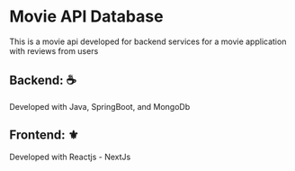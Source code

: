 # Movie API Database
This is a movie api developed for backend services for a movie application with reviews from users

## Backend: ☕️
Developed with Java, SpringBoot, and MongoDb
## Frontend: ⚜️
Developed with Reactjs - NextJs
